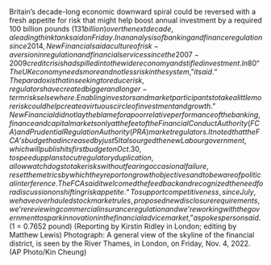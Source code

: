 Britain’s decade-long economic downward spiral could be reversed with a fresh appetite for risk that might help boost annual investment by a required 100 billion pounds ($131 billion) over the next decade, a leading think tank said on Friday.
In an analysis of banking and finance regulation since 2014, New Financial said a culture of risk-aversion in regulation and financial services since the 2007-2009 credit crisis had spilled into the wider economy and stifled investment.
In 80% of the metrics it had examined – after tracking activity across equity and bond markets, bank lending, private capital, pensions and investments and the wider economy – growth in activity had been lower than in the United States, it added.
“The UK economy needs more and not less risk in the system,” it said.
“The paradox is that in seeking to reduce risk, regulators have created bigger and longer-term risks elsewhere. Enabling investors and market participants to take a little more risk could help create a virtuous circle of investment and growth.”
New Financial did not lay the blame for a poor relative performance of the banking, finance and capital markets only at the feet of the Financial Conduct Authority (FCA) and Prudential Regulation Authority (PRA) market regulators.
It noted that the FCA’s budget had increased by just 5% in real terms over the past decade and that average pay at the FCA and PRA had fallen in real terms by a quarter as staff attempted to do a “near impossible” job that included post-Brexit reform.
It also urged the new Labour government, which will publish its first budget on Oct. 30, to speed up plans to cut regulatory duplication, allow watchdogs to take risks without fearing occasional failure, reset the metrics by which they report on growth objectives and to beware of political interference.
The FCA said it welcomed the feedback and recognized the need for a discussion on shifting risk appetite.
“To support competitiveness, since July, we have overhauled stock market rules, proposed new disclosure requirements, we’re reviewing commercial insurance regulation and we’re working with the government to spark innovation in the financial advice market,” a spokesperson said.
($1 = 0.7652 pound)
(Reporting by Kirstin Ridley in London; editing by Matthew Lewis)
Photograph: A general view of the skyline of the financial district, is seen by the River Thames, in London, on Friday, Nov. 4, 2022. (AP Photo/Kin Cheung)
